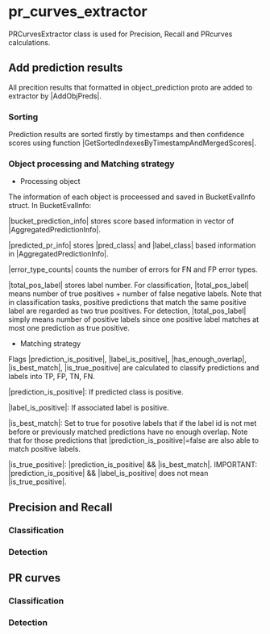 # pr_curves_extractor
PRCurvesExtractor class is used for Precision, Recall and PRcurves calculations. 

## Add prediction results
All precition results that formatted in object_prediction proto are added to extractor by |AddObjPreds|.

### Sorting
Prediction results are sorted firstly by timestamps and then confidence scores using function |GetSortedIndexesByTimestampAndMergedScores|.

### Object processing and Matching strategy
* Processing object

The information of each object is proceessed and saved in BucketEvalInfo struct. In BucketEvalInfo:

|bucket_prediction_info| stores score based information in vector of |AggregatedPredictionInfo|.

|predicted_pr_info| stores |pred_class| and |label_class| based information in |AggregatedPredictionInfo|.

|error_type_counts| counts the number of errors for FN and FP error types.

|total_pos_label| stores label number. For classification, |total_pos_label| means number of true positives + number of false negative labels. Note that in classification tasks, positive predictions that match the same positive label are regarded as two true positives. For detection, |total_pos_label| simply means number of positive labels since one positive label matches at most one prediction as true positive.

* Matching strategy

Flags |prediction_is_positive|, |label_is_positive|, |has_enough_overlap|, |is_best_match|, |is_true_positive| are calculated to classify predictions and labels into TP, FP, TN, FN.

|prediction_is_positive|: If predicted class is positive.

|label_is_positive|: If associated label is positive.

|is_best_match|: Set to true for posotive labels that if the label id is not met before or previously matched predictions have no enough overlap. Note that for those predictions that |prediction_is_positive|=false are also able to match positive labels.

|is_true_positive|: |prediction_is_positive| && |is_best_match|. IMPORTANT: |prediction_is_positive| && |label_is_positive| does not mean |is_true_positive|.

## Precision and Recall
### Classification
### Detection
## PR curves
### Classification
### Detection
